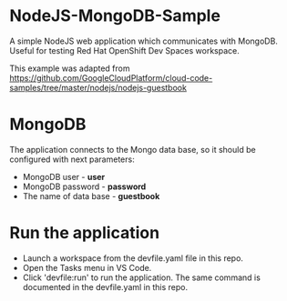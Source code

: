 # NodeJS-MongoDB-Sample
A simple NodeJS web application which communicates with MongoDB. Useful for testing Red Hat OpenShift Dev Spaces workspace.

This example was adapted from https://github.com/GoogleCloudPlatform/cloud-code-samples/tree/master/nodejs/nodejs-guestbook

# MongoDB
The application connects to the Mongo data base, so it should be configured with next parameters:
- MongoDB user - <b>user</b>
- MongoDB password - <b>password</b>
- The name of data base - <b>guestbook</b>

#  Run the application
- Launch a workspace from the devfile.yaml file in this repo.
- Open the Tasks menu in VS Code.
- Click 'devfile:run' to run the application. The same command is documented in the devfile.yaml in this repo.
